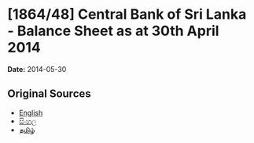 # [1864/48] Central Bank of Sri Lanka - Balance Sheet as at 30th April 2014

**Date:** 2014-05-30

## Original Sources

- [English](https://documents.gov.lk/view/extra-gazettes/2014/5/1864-48_E.pdf)
- [සිංහල](https://documents.gov.lk/view/extra-gazettes/2014/5/1864-48_S.pdf)
- [தமிழ்](https://documents.gov.lk/view/extra-gazettes/2014/5/1864-48_T.pdf)
